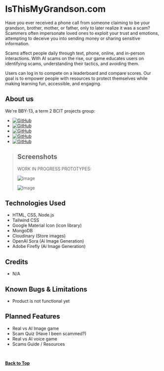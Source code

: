 # IsThisMyGrandson.com


Have you ever received a phone call from someone claiming to be your grandson, brother, mother, or father, only to later realize it was a scam? Scammers often impersonate loved ones to exploit your trust and emotions, attempting to deceive you into sending money or sharing sensitive information. 

Scams affect people daily through text, phone, online, and in-person interactions. With AI scams on the rise, our game educates users on identifying scams, understanding their tactics, and avoiding them.

Users can log in to compete on a leaderboard and compare scores. Our goal is to empower people with resources to protect themselves while making learning fun, accessible, and engaging.


## About us
We're BBY-13, a term 2 BCIT projects group:

- [![GitHub](https://img.shields.io/badge/GitHub-Justin%20Cardas-blue?logo=github)](https://github.com/jcardas)
- [![GitHub](https://img.shields.io/badge/GitHub-Ted%20Ip-blue?logo=github)](https://github.com/autodataai)
- [![GitHub](https://img.shields.io/badge/GitHub-Grace%20Jung-blue?logo=github)](https://github.com/gjung20)
- [![GitHub](https://img.shields.io/badge/GitHub-Mohammad%20Sadeghi-blue?logo=github)](https://github.com/Mohammad-Sadeghi23)
- [![GitHub](https://img.shields.io/badge/GitHub-Armaan%20Brar-blue?logo=github)](https://github.com/ArmaanBrar26)


>## Screenshots
>WORK IN PROGRESS PROTOTYPES:
>
>![Image](https://github.com/user-attachments/assets/d4b2fc49-8f38-4cc8-a895-8113e631f21c)
>
>![Image](https://github.com/user-attachments/assets/8fa746a8-ceae-4bec-86de-26bf81bb8c0f)

## Technologies Used

- HTML, CSS, Node.js
- Tailwind CSS
- Google Material Icon (icon library)
- MongoDB
- Cloudinary (Store images)
- OpenAI Sora (Ai Image Generation)
- Adobe Firefly (Ai Image Generation)

## Credits

- N/A

## Known Bugs & Limitations

- Product is not functional yet

## Planned Features

- Real vs AI Image game
- Scam Quiz (Have I been scammed?)
- Real vs AI voice game
- Scams Guide / Resources

<br>

**[Back to Top](#isthismygrandsoncom)**